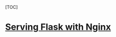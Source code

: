 [TOC]



# [Serving Flask with Nginx](https://vladikk.com/2013/09/12/serving-flask-with-nginx-on-ubuntu/)